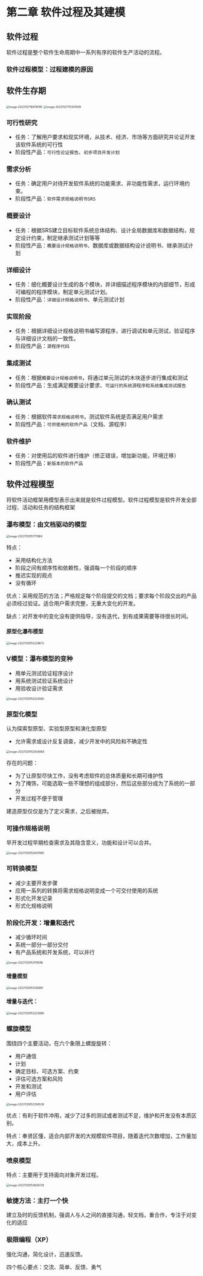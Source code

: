 # 第二章 软件过程及其建模

## 软件过程

软件过程是整个软件生命周期中一系列有序的软件生产活动的流程。

### 软件过程模型：过程建模的原因

## 软件生存期

<img src="./assets/image-20231127164116195.png" alt="image-20231127164116195" style="zoom:50%;" />

<img src="./assets/image-20231127170301009.png" alt="image-20231127170301009" style="zoom:50%;" />

### 可行性研究

- 任务：了解用户要求和现实环境，从技术、经济、市场等方面研究并论证开发该软件系统的可行性
- 阶段性产品：`可行性论证报告`、`初步项目开发计划`

### 需求分析

- 任务：确定用户对待开发软件系统的功能需求、非功能性需求，运行环境约束。
- 阶段性产品：`软件需求规格说明书SRS`

### 概要设计

- 任务：根据SRS建立目标软件系统总体结构、设计全局数据库和数据结构，规定设计约束，制定继承测试计划等等
- 阶段性产品：`概要设计规格说明书`、数据库或数据结构设计说明书、继承测试计划

### 详细设计

- 任务：细化概要设计生成的各个模块，并详细描述程序模块的内部细节，形成可编程的程序模块，制定单元测试计划。
- 阶段性产品：`详细设计规格说明书`、单元测试计划

### 实现阶段

- 任务：根据详细设计规格说明书编写源程序，进行调试和单元测试，验证程序与详细设计文档的一致性。
- 阶段性产品：`源程序代码`

### 集成测试

- 任务：根据`概要设计规格说明书`，将通过单元测试的木块逐步进行集成和测试
- 阶段性产品：生成满足概要设计要求、`可运行的系统源程序和系统集成测试报告`

### 确认测试

- 任务：根据软件`需求规格说明书`，测试软件系统是否满足用户需求
- 阶段性产品：`可供使用的软件产品`（文档、源程序）

### 软件维护

- 任务：对使用后的软件进行维护（修正错误，增加新功能，环境迁移）
- 阶段性产品：`新版本的软件产品`

## 软件过程模型

将软件活动框架用模型表示出来就是软件过程模型。软件过程模型是软件开发全部过程、活动和任务的结构框架

### 瀑布模型：由文档驱动的模型

<img src="./assets/image-20231129151711964.png" alt="image-20231129151711964" style="zoom:50%;" />

特点：

- 采用结构化方法
- 阶段之间有顺序性和依赖性，强调每一个阶段的顺序
- 推迟实现的观点
- 没有循环

优点：采用规范的方法；严格规定每个阶段提交的文档；要求每个阶段交出的产品必须经过验证。适合用户需求完整，无重大变化的开发。

缺点：对开发中的变化没有提供指导，没有迭代，到有成果需要等待很长时间。

#### 原型化瀑布模型

<img src="./assets/image-20231129152229673.png" alt="image-20231129152229673" style="zoom:50%;" />

### V模型：瀑布模型的变种

- 用单元测试验证程序设计
- 用系统测试验证系统设计
- 用验收设计验证需求

<img src="./assets/image-20231129152524560.png" alt="image-20231129152524560" style="zoom:50%;" />

### 原型化模型

认为探索型原型、实验型原型和演化型原型

- 允许需求或设计反复调查，减少开发中的风险和不确定性

<img src="./assets/image-20231129152504884.png" alt="image-20231129152504884" style="zoom:50%;" />

存在的问题：

- 为了让原型尽快工作，没有考虑软件的总体质量和长期可维护性
- 为了掩饰，可能选取一些不理想的组成部分，然后这些部分成为了系统的一部分
- 开发过程不便于管理

建造原型仅仅是为了定义需求，之后被抛弃。

### 可操作规格说明

早开发过程早期检查需求及其隐含意义，功能和设计可以合并。

<img src="./assets/image-20231129152847880.png" alt="image-20231129152847880" style="zoom:50%;" />

### 可转换模型

- 减少主要开发步骤
- 应用一系列的转换将需求规格说明变成一个可交付使用的系统
- 形式化开发记录
- 形式化规格说明

### 阶段化开发：增量和迭代

- 减少循环时间
- 系统一部分一部分交付
- 有产品系统和开发系统，可以并行

<img src="./assets/image-20231129153119596.png" alt="image-20231129153119596" style="zoom:50%;" />

#### 增量模型

<img src="./assets/image-20231129153146981.png" alt="image-20231129153146981" style="zoom:50%;" />

#### 增量与迭代：

<img src="./assets/image-20231129153223890.png" alt="image-20231129153223890" style="zoom:50%;" />

### 螺旋模型

围绕四个主要活动，在六个象限上螺旋旋转：

- 用户通信
- 计划
- 确定目标、可选方案、约束
- 评估可选方案和风险
- 开发和测试
- 用户评估

<img src="./assets/image-20231129153356539.png" alt="image-20231129153356539" style="zoom:50%;" />

优点：有利于软件冲用，减少了过多的测试或者测试不足，维护和开发没有本质区别。

特点：奉贤区懂，适合内部开发的大规模软件项目，随着迭代次数增加，工作量加大，成本上升。

### 喷泉模型

特点：主要用于支持面向对象开发过程。

<img src="./assets/image-20231129153648728.png" alt="image-20231129153648728" style="zoom:50%;" />

### 敏捷方法：主打一个快

建立及时的反馈机制，强调人与人之间的直接沟通，轻文档，重合作，专注于对变化的适应

### 极限编程（XP）

强化沟通，简化设计，迅速反馈。

四个核心要点：交流、简单、反馈、勇气




